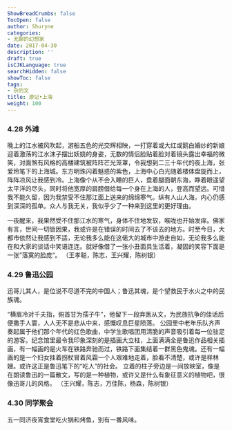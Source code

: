```yaml
---
ShowBreadCrumbs: false
TocOpen: false
author: Shuryne
categories:
- 无聊的幻想家
date: 2017-04-30
description: ''
draft: true
isCJKLanguage: true
searchHidden: false
showToc: false
tags:
- 杂的文
title: 游记•上海
weight: 100
---
```


### 4.28 外滩

晚上的江水被风吹起，游船五色的光交辉相映，一打穿着或大红或鹅白婚纱的新娘迎着激荡的江水沫子摆出妖娆的身姿，无数的情侣脸贴着脸对着镜头露出幸福的微笑，对面煞有风格的高楼建筑被阵阵芒光笼罩，令我想到二三十年代的夜上海，张爱玲笔下的上海城。东方明珠闪着魅惑的紫色，上海中心白光随着楼体盘旋而上，阵阵凉风让我感到冷。上海像个从不会入睡的巨人，盘着腿面朝东海，睁着眼遥望太平洋的尽头，同时将他宽厚的肩膀借给每一个身在上海的人，登高而望远。可惜我不能久留，因为我禁受不住那江面上送来的绵绵寒气。纵有人山人海，内心仍感到深深的孤单。众人与我无关，我似乎少了一种来到这里的更好理由。

一夜醒来，我果然受不住那江水的寒气，身体不住地发软，喉咙也开始发痒。佛家有言，世间一切皆因果，我或许是在错误的时间去了不该去的地方。时至今日，大都市依然让我感到不适，无论我多么能在这偌大的城市中游走自如，无论我多么能在和大家的谈话中笑语连连。就好像借了一张小丑面具生活着，凝固的笑容下面是一张”落寞的脸庞“。
（王孝聪，陈志，王兴耀，陈树银）



### 4.29 鲁迅公园

迅哥儿其人，是位说不尽道不完的中国人；鲁迅其魂，是个望救民于水火之中的民族魂。

“横眉冷对千夫指，俯首甘为孺子牛”，他留下一段弃医从文，为民族抗争的佳话后便撒手人寰，人人无不是悲从中来，感慨叹息巨星陨落。
公园里中老年乐队齐声奏起属于他们那个年代的红色歌曲，中学生歌唱团用清脆的声音吸引着每一位驻足的游客。纪念馆里最令我印象深刻的是插画大立柱，上面满满全是鲁迅作品相关插画，有一幅画的是火车在铁路奔驰而过，铁路下面集结着一群黑色鬼魂。还有一幅画的是一个妇女拄着拐杖冒着风霜一个人艰难地走着，脸看不清楚，或许是祥林嫂。或许这正是鲁迅笔下的“吃人”的社会。 立着的柱子旁边是一间放映室，像是在朗读鲁迅的一篇散文，写的是一种植物，或许又是什么有象征意义的植物吧，很像迅哥儿的风格。
（王兴耀，陈志，万佳陈，杨森，陈树银）



### 4.30 同学聚会

五一同济夜宵食堂吃火锅和烤鱼，别有一番风味。